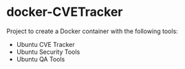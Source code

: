 # docker-CVETracker
Project to create a Docker container with the following tools:

* Ubuntu CVE Tracker
* Ubuntu Security Tools
* Ubuntu QA Tools
